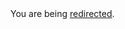 <html><body>You are being <a href="https://raw.githubusercontent.com/matreshkajs/matreshka/master/README.md">redirected</a>.</body></html>